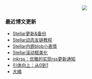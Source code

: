 <div align="center"><img src="https://raw.githubusercontent.com/weekdaycare/weekdaycare/main/assets/github-contribution-grid-snake.svg" /></div>

### 最近博文更新
<!-- BLOG-POST-LIST:START -->
- [Stellar更新&amp;备份](http://weekdaycare.cn/posts/stellar-update/)
- [Stellar动态友链教程](http://weekdaycare.cn/posts/stellar-friends/)
- [Stellar内嵌blob小表情](http://weekdaycare.cn/posts/emoji-blob/)
- [Stellar滚动框美化](http://weekdaycare.cn/posts/stellar-beautify-one/)
- [inkrss：优雅的实现rss更新通知](http://weekdaycare.cn/posts/inkrss/)
- [引体向上：从0到1](http://weekdaycare.cn/posts/yingti-0to1/)
- [大橘](http://weekdaycare.cn/posts/big-orange/)
<!-- BLOG-POST-LIST:END -->
